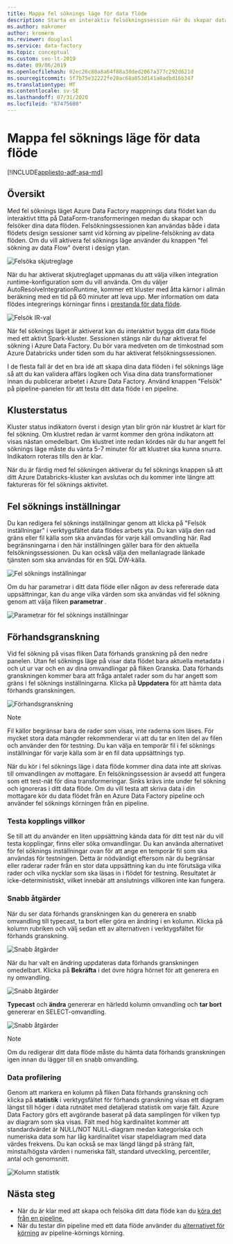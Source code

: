 ```yaml
---
title: Mappa fel söknings läge för data flöde
description: Starta en interaktiv felsökningssession när du skapar data flöden
ms.author: makromer
author: kromerm
ms.reviewer: douglasl
ms.service: data-factory
ms.topic: conceptual
ms.custom: seo-lt-2019
ms.date: 09/06/2019
ms.openlocfilehash: 02ec26c80a8a64f88a30ded2067a377c292d621d
ms.sourcegitcommit: 5f7b75e32222fe20ac68a053d141a0adbd16b347
ms.translationtype: MT
ms.contentlocale: sv-SE
ms.lasthandoff: 07/31/2020
ms.locfileid: "87475608"
---
```

# <a name="mapping-data-flow-debug-mode"></a>Mappa fel söknings läge för data flöde

[!INCLUDE[appliesto-adf-asa-md](includes/appliesto-adf-asa-md.md)]

## <a name="overview"></a>Översikt

Med fel söknings läget Azure Data Factory mappnings data flödet kan du interaktivt titta på DataForm-transformeringen medan du skapar och felsöker dina data flöden. Felsökningssessionen kan användas både i data flödets design sessioner samt vid körning av pipeline-felsökning av data flöden. Om du vill aktivera fel söknings läge använder du knappen "fel sökning av data Flow" överst i design ytan.

![Felsöka skjutreglage](media/data-flow/debugbutton.png "Felsöka skjutreglage")

När du har aktiverat skjutreglaget uppmanas du att välja vilken integration runtime-konfiguration som du vill använda. Om du väljer AutoResolveIntegrationRuntime, kommer ett kluster med åtta kärnor i allmän beräkning med en tid på 60 minuter att leva upp. Mer information om data flödes integrerings körningar finns i [prestanda för data flöde](concepts-data-flow-performance.md#ir).

![Felsök IR-val](media/data-flow/debugbutton2.png "Felsök IR-val")

När fel söknings läget är aktiverat kan du interaktivt bygga ditt data flöde med ett aktivt Spark-kluster. Sessionen stängs när du har aktiverat fel sökning i Azure Data Factory. Du bör vara medveten om de timkostnad som Azure Databricks under tiden som du har aktiverat felsökningssessionen.

I de flesta fall är det en bra idé att skapa dina data flöden i fel söknings läge så att du kan validera affärs logiken och Visa dina data transformationer innan du publicerar arbetet i Azure Data Factory. Använd knappen "Felsök" på pipeline-panelen för att testa ditt data flöde i en pipeline.

## <a name="cluster-status"></a>Klusterstatus

Kluster status indikatorn överst i design ytan blir grön när klustret är klart för fel sökning. Om klustret redan är varmt kommer den gröna indikatorn att visas nästan omedelbart. Om klustret inte redan kördes när du har angett fel söknings läge måste du vänta 5-7 minuter för att klustret ska kunna snurra. Indikatorn roteras tills den är klar.

När du är färdig med fel sökningen aktiverar du fel söknings knappen så att ditt Azure Databricks-kluster kan avslutas och du kommer inte längre att faktureras för fel söknings aktivitet.

## <a name="debug-settings"></a>Fel söknings inställningar

Du kan redigera fel söknings inställningar genom att klicka på "Felsök inställningar" i verktygsfältet data flödes arbets yta. Du kan välja den rad gräns eller fil källa som ska användas för varje käll omvandling här. Rad begränsningarna i den här inställningen gäller bara för den aktuella felsökningssessionen. Du kan också välja den mellanlagrade länkade tjänsten som ska användas för en SQL DW-källa. 

![Fel söknings inställningar](media/data-flow/debug-settings.png "Fel söknings inställningar")

Om du har parametrar i ditt data flöde eller någon av dess refererade data uppsättningar, kan du ange vilka värden som ska användas vid fel sökning genom att välja fliken **parametrar** .

![Parametrar för fel söknings inställningar](media/data-flow/debug-settings2.png "Parametrar för fel söknings inställningar")

## <a name="data-preview"></a>Förhandsgranskning

Vid fel sökning på visas fliken Data förhands granskning på den nedre panelen. Utan fel söknings läge på visar data flödet bara aktuella metadata i och ut ur var och en av dina omvandlingar på fliken Granska. Data förhands granskningen kommer bara att fråga antalet rader som du har angett som gräns i fel söknings inställningarna. Klicka på **Uppdatera** för att hämta data förhands granskningen.

![Förhandsgranskning](media/data-flow/datapreview.png "Förhandsgranskning")

> [!NOTE]
> Fil källor begränsar bara de rader som visas, inte raderna som läses. För mycket stora data mängder rekommenderar vi att du tar en liten del av filen och använder den för testning. Du kan välja en temporär fil i fel söknings inställningar för varje källa som är en fil data uppsättnings typ.

När du kör i fel söknings läge i data flöde kommer dina data inte att skrivas till omvandlingen av mottagare. En felsökningssession är avsedd att fungera som ett test-nät för dina transformeringar. Sinks krävs inte under fel sökning och ignoreras i ditt data flöde. Om du vill testa att skriva data i din mottagare kör du data flödet från en Azure Data Factory pipeline och använder fel söknings körningen från en pipeline.

### <a name="testing-join-conditions"></a>Testa kopplings villkor

Se till att du använder en liten uppsättning kända data för ditt test när du vill testa kopplingar, finns eller söka omvandlingar. Du kan använda alternativet för fel söknings inställningar ovan för att ange en temporär fil som ska användas för testningen. Detta är nödvändigt eftersom när du begränsar eller raderar rader från en stor data uppsättning kan du inte förutsäga vilka rader och vilka nycklar som ska läsas in i flödet för testning. Resultatet är icke-deterministiskt, vilket innebär att anslutnings villkoren inte kan fungera.

### <a name="quick-actions"></a>Snabb åtgärder

När du ser data förhands granskningen kan du generera en snabb omvandling till typecast, ta bort eller göra en ändring i en kolumn. Klicka på kolumn rubriken och välj sedan ett av alternativen i verktygsfältet för förhands granskning.

![Snabb åtgärder](media/data-flow/quick-actions1.png "Snabb åtgärder")

När du har valt en ändring uppdateras data förhands granskningen omedelbart. Klicka på **Bekräfta** i det övre högra hörnet för att generera en ny omvandling.

![Snabb åtgärder](media/data-flow/quick-actions2.png "Snabb åtgärder")

**Typecast** och **ändra** genererar en härledd kolumn omvandling och **tar bort** genererar en SELECT-omvandling.

![Snabb åtgärder](media/data-flow/quick-actions3.png "Snabb åtgärder")

> [!NOTE]
> Om du redigerar ditt data flöde måste du hämta data förhands granskningen igen innan du lägger till en snabb omvandling.

### <a name="data-profiling"></a>Data profilering

Genom att markera en kolumn på fliken Data förhands granskning och klicka på **statistik** i verktygsfältet för förhands granskning visas ett diagram längst till höger i data rutnätet med detaljerad statistik om varje fält. Azure Data Factory görs ett avgörande baserat på data samplingen för vilken typ av diagram som ska visas. Fält med hög kardinalitet kommer att standardvärdet är NULL/NOT NULL-diagram medan kategoriska och numeriska data som har låg kardinalitet visar stapeldiagram med data värdes frekvens. Du kan också se max längd längd på sträng fält, minsta/högsta värden i numeriska fält, standard utveckling, percentiler, antal och genomsnitt.

![Kolumn statistik](media/data-flow/stats.png "Kolumn statistik")

## <a name="next-steps"></a>Nästa steg

* När du är klar med att skapa och felsöka ditt data flöde kan du [köra det från en pipeline.](control-flow-execute-data-flow-activity.md)
* När du testar din pipeline med ett data flöde använder du [alternativet för körning](iterative-development-debugging.md) av pipeline-körnings körning.
